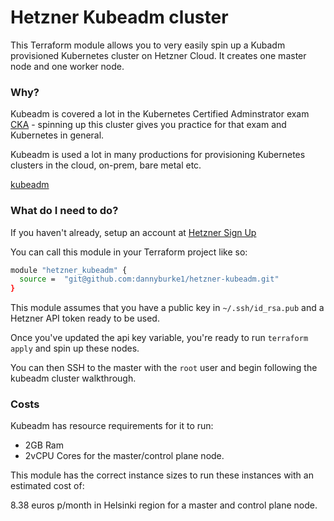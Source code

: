 # Hetzner Kubeadm cluster

This Terraform module allows you to very easily spin up a Kubadm provisioned Kubernetes cluster on Hetzner Cloud. It creates one master node and one worker node.

### Why?

Kubeadm is covered a lot in the Kubernetes Certified Adminstrator exam [CKA](https://www.cncf.io/certification/cka/) - spinning up this cluster gives you practice for that exam and Kubernetes in general.

Kubeadm is used a lot in many productions for provisioning Kubernetes clusters in the cloud, on-prem, bare metal etc. 

[kubeadm](https://github.com/kubernetes/kubeadm)


### What do I need to do?

If you haven't already, setup an account at [Hetzner Sign Up](https://accounts.hetzner.com/account/masterdata)

You can call this module in your Terraform project like so:

```bash
module "hetzner_kubeadm" {
  source =  "git@github.com:dannyburke1/hetzner-kubeadm.git"
}
```

This module assumes that you have a public key in `~/.ssh/id_rsa.pub` and a Hetzner API token ready to be used.

Once you've updated the api key variable, you're ready to run `terraform apply` and spin up these nodes.

You can then SSH to the master with the `root` user and begin following the kubeadm cluster walkthrough. 

### Costs

Kubeadm has resource requirements for it to run:
- 2GB Ram
- 2vCPU Cores for the master/control plane node.

This module has the correct instance sizes to run these instances with an estimated cost of:

8.38 euros p/month in Helsinki region for a master and control plane node.

